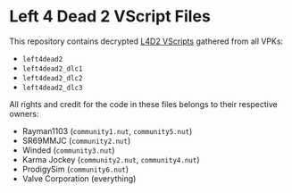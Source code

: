 # Left 4 Dead 2 VScript Files

This repository contains decrypted [L4D2 VScripts](https://developer.valvesoftware.com/wiki/L4D2_Vscripts) gathered from all VPKs:
* `left4dead2`
* `left4dead2_dlc1`
* `left4dead2_dlc2`
* `left4dead2_dlc3`

All rights and credit for the code in these files belongs to their respective owners:

* Rayman1103 (`community1.nut`, `community5.nut`)
* SR69MMJC (`community2.nut`)
* Winded (`community3.nut`)
* Karma Jockey (`community2.nut`, `community4.nut`)
* ProdigySim (`community6.nut`)
* Valve Corporation (everything)
